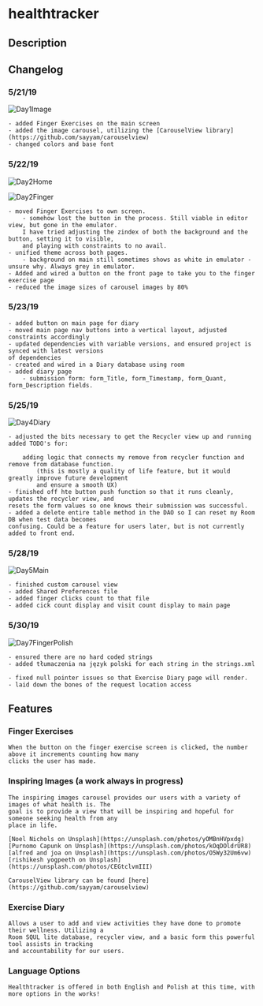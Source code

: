 # healthtracker

## Description

## Changelog

### 5/21/19

![Day1Image](./screenshots/main_day_1.png)

    - added Finger Exercises on the main screen
    - added the image carousel, utilizing the [CarouselView library](https://github.com/sayyam/carouselview)
    - changed colors and base font

### 5/22/19

![Day2Home](./screenshots/main_day_2.png)

![Day2Finger](./screenshots/finger_day_2.png)

    - moved Finger Exercises to own screen.
        - somehow lost the button in the process. Still viable in editor view, but gone in the emulator.
        I have tried adjusting the zindex of both the background and the button, setting it to visible,
        and playing with constraints to no avail.
    - unified theme across both pages.
        - background on main still sometimes shows as white in emulator - unsure why. Always grey in emulator.
    - Added and wired a button on the front page to take you to the finger exercise page
    - reduced the image sizes of carousel images by 80%

### 5/23/19 

    - added button on main page for diary 
    - moved main page nav buttons into a vertical layout, adjusted constraints accordingly 
    - updated dependencies with variable versions, and ensured project is synced with latest versions 
    of dependencies 
    - created and wired in a Diary database using room 
    - added diary page 
        - submission form: form_Title, form_Timestamp, form_Quant, form_Description fields. 

### 5/25/19 

![Day4Diary](./screenshots/diary_day_4.png)

    - adjusted the bits necessary to get the Recycler view up and running 
    added TODO's for: 
 
        adding logic that connects my remove from recycler function and remove from database function. 
            (this is mostly a quality of life feature, but it would greatly improve future development
            and ensure a smooth UX) 
    - finished off hte button push function so that it runs cleanly, updates the recycler view, and 
    resets the form values so one knows their submission was successful. 
    - added a delete entire table method in the DAO so I can reset my Room DB when test data becomes 
    confusing. Could be a feature for users later, but is not currently added to front end. 
    

### 5/28/19 
![Day5Main](./screenshots/main_day_5.png)

    - finished custom carousel view 
    - added Shared Preferences file 
    - added finger clicks count to that file 
    - added cick count display and visit count display to main page 
    
### 5/30/19 
![Day7FingerPolish](./screenshots/finger_day_7.png)
 
    - ensured there are no hard coded strings 
    - added tłumaczenia na język polski for each string in the strings.xml 
    
    - fixed null pointer issues so that Exercise Diary page will render. 
    - laid down the bones of the request location access 
    

    
## Features

### Finger Exercises

    When the button on the finger exercise screen is clicked, the number above it increments counting how many
    clicks the user has made.

### Inspiring Images (a work always in progress)

    The inspiring images carousel provides our users with a variety of images of what health is. The
    goal is to provide a view that will be inspiring and hopeful for someone seeking health from any
    place in life.

    [Noel Nichols on Unsplash](https://unsplash.com/photos/yOMBnHVpxdg)
    [Purnomo Capunk on Unsplash](https://unsplash.com/photos/kOqDOldrUR8)
    [alfred and joa on Unsplash](https://unsplash.com/photos/O5Wy32Um6vw)
    [rishikesh yogpeeth on Unsplash](https://unsplash.com/photos/CEGtclvmIII)

    CarouselView library can be found [here](https://github.com/sayyam/carouselview)

### Exercise Diary 
    
    Allows a user to add and view activities they have done to promote their wellness. Utilizing a 
    Room SQUL lite database, recycler view, and a basic form this powerful tool assists in tracking 
    and accountability for our users. 

### Language Options 
    
    Healthtracker is offered in both English and Polish at this time, with more options in the works! 
